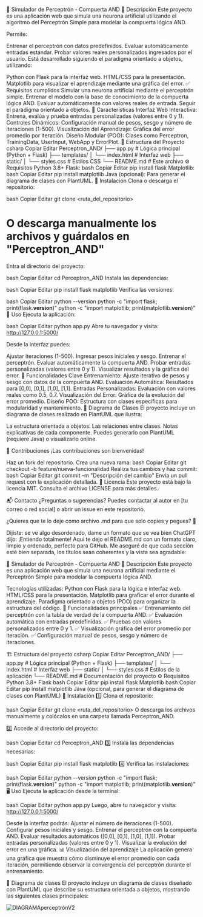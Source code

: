 🚀 Simulador de Perceptrón - Compuerta AND
📄 Descripción
Este proyecto es una aplicación web que simula una neurona artificial utilizando el algoritmo del Perceptrón Simple para modelar la compuerta lógica AND.

Permite:

Entrenar el perceptrón con datos predefinidos.
Evaluar automáticamente entradas estándar.
Probar valores reales personalizados ingresados por el usuario.
Está desarrollado siguiendo el paradigma orientado a objetos, utilizando:

Python con Flask para la interfaz web.
HTML/CSS para la presentación.
Matplotlib para visualizar el aprendizaje mediante una gráfica del error.
✅ Requisitos cumplidos
Simular una neurona artificial mediante el perceptrón simple.
Entrenar el modelo con la base de conocimiento de la compuerta lógica AND.
Evaluar automáticamente con valores reales de entrada.
Seguir el paradigma orientado a objetos.
🎯 Características
Interfaz Web Interactiva: Entrena, evalúa y prueba entradas personalizadas (valores entre 0 y 1).
Controles Dinámicos: Configuración manual de pesos, sesgo y número de iteraciones (1-500).
Visualización del Aprendizaje: Gráfica del error promedio por iteración.
Diseño Modular (POO): Clases como Perceptron, TrainingData, UserInput, WebApp y ErrorPlot.
📁 Estructura del Proyecto
csharp
Copiar
Editar
Perceptron_AND/
├── app.py            # Lógica principal (Python + Flask)
├── templates/
│   └── index.html    # Interfaz web
├── static/
│   └── styles.css    # Estilos CSS
└── README.md         # Este archivo
⚙️ Requisitos
Python 3.8+
Flask:
bash
Copiar
Editar
pip install flask
Matplotlib:
bash
Copiar
Editar
pip install matplotlib
Java (opcional): Para generar el diagrama de clases con PlantUML.
💾 Instalación
Clona o descarga el repositorio:

bash
Copiar
Editar
git clone <ruta_del_repositorio>
# O descarga manualmente los archivos y guárdalos en "Perceptron_AND"
Entra al directorio del proyecto:

bash
Copiar
Editar
cd Perceptron_AND
Instala las dependencias:

bash
Copiar
Editar
pip install flask matplotlib
Verifica las versiones:

bash
Copiar
Editar
python --version
python -c "import flask; print(flask.__version__)"
python -c "import matplotlib; print(matplotlib.__version__)"
🚀 Uso
Ejecuta la aplicación:

bash
Copiar
Editar
python app.py
Abre tu navegador y visita:
http://127.0.0.1:5000/

Desde la interfaz puedes:

Ajustar iteraciones (1-500).
Ingresar pesos iniciales y sesgo.
Entrenar el perceptrón.
Evaluar automáticamente la compuerta AND.
Probar entradas personalizadas (valores entre 0 y 1).
Visualizar resultados y la gráfica del error.
🔑 Funcionalidades Clave
Entrenamiento: Ajuste iterativo de pesos y sesgo con datos de la compuerta AND.
Evaluación Automática: Resultados para [0,0], [0,1], [1,0], [1,1].
Entradas Personalizadas: Evaluación con valores reales como 0.5, 0.7.
Visualización del Error: Gráfica de la evolución del error promedio.
Diseño POO: Estructura con clases específicas para modularidad y mantenimiento.
🧩 Diagrama de Clases
El proyecto incluye un diagrama de clases realizado en PlantUML que ilustra:

La estructura orientada a objetos.
Las relaciones entre clases.
Notas explicativas de cada componente.
Puedes generarlo con PlantUML (requiere Java) o visualizarlo online.

🤝 Contribuciones
¡Las contribuciones son bienvenidas!

Haz un fork del repositorio.
Crea una nueva rama:
bash
Copiar
Editar
git checkout -b feature/nueva-funcionalidad
Realiza tus cambios y haz commit:
bash
Copiar
Editar
git commit -m "Descripción del cambio"
Envía un pull request con la explicación detallada.
📜 Licencia
Este proyecto está bajo la licencia MIT. Consulta el archivo LICENSE para más detalles.

📬 Contacto
¿Preguntas o sugerencias?
Puedes contactar al autor en [tu correo o red social] o abrir un issue en este repositorio.

¿Quieres que te lo deje como archivo .md para que solo copies y pegues? 👀

Dijiste:
se ve algo desordenado, dame un formato que se vea bien 
ChatGPT dijo:
¡Entiendo totalmente! Aquí te dejo el README.md con un formato claro, limpio y ordenado, perfecto para GitHub. Me aseguré de que cada sección esté bien separada, los títulos sean coherentes y la vista sea agradable:

🔷 Simulador de Perceptrón - Compuerta AND
📌 Descripción
Este proyecto es una aplicación web que simula una neurona artificial mediante el Perceptrón Simple para modelar la compuerta lógica AND.

Tecnologías utilizadas:
Python con Flask para la lógica e interfaz web.
HTML/CSS para la presentación.
Matplotlib para graficar el error durante el aprendizaje.
Paradigma orientado a objetos (POO) para organizar la estructura del código.
🎯 Funcionalidades principales
✅ Entrenamiento del perceptrón con la tabla de verdad de la compuerta AND.
✅ Evaluación automática con entradas predefinidas.
✅ Pruebas con valores personalizados entre 0 y 1.
✅ Visualización gráfica del error promedio por iteración.
✅ Configuración manual de pesos, sesgo y número de iteraciones.

🏗️ Estructura del proyecto
csharp
Copiar
Editar
Perceptron_AND/
├── app.py            # Lógica principal (Python + Flask)
├── templates/
│   └── index.html    # Interfaz web
├── static/
│   └── styles.css    # Estilos de la aplicación
└── README.md         # Documentación del proyecto
⚙️ Requisitos
Python 3.8+
Flask
bash
Copiar
Editar
pip install flask
Matplotlib
bash
Copiar
Editar
pip install matplotlib
Java (opcional, para generar el diagrama de clases con PlantUML)
🚀 Instalación
1️⃣ Clona el repositorio:

bash
Copiar
Editar
git clone <ruta_del_repositorio>
O descarga los archivos manualmente y colócalos en una carpeta llamada Perceptron_AND.

2️⃣ Accede al directorio del proyecto:

bash
Copiar
Editar
cd Perceptron_AND
3️⃣ Instala las dependencias necesarias:

bash
Copiar
Editar
pip install flask matplotlib
4️⃣ Verifica las instalaciones:

bash
Copiar
Editar
python --version
python -c "import flask; print(flask.__version__)"
python -c "import matplotlib; print(matplotlib.__version__)"
🖥️ Uso
Ejecuta la aplicación desde la terminal:

bash
Copiar
Editar
python app.py
Luego, abre tu navegador y visita:
http://127.0.0.1:5000/

Desde la interfaz podrás:
Ajustar el número de iteraciones (1-500).
Configurar pesos iniciales y sesgo.
Entrenar el perceptrón con la compuerta AND.
Evaluar resultados automáticos ([0,0], [0,1], [1,0], [1,1]).
Probar entradas personalizadas (valores entre 0 y 1).
Visualizar la evolución del error en una gráfica.
📊 Visualización del aprendizaje
La aplicación genera una gráfica que muestra cómo disminuye el error promedio con cada iteración, permitiendo observar la convergencia del perceptrón durante el entrenamiento.

📐 Diagrama de clases
El proyecto incluye un diagrama de clases diseñado con PlantUML que describe su estructura orientada a objetos, mostrando las siguientes clases principales:



![DIAGRAMAperceptrónV2](https://github.com/user-attachments/assets/e1e8135a-e18f-4946-92b9-3ae4d78aab23)



